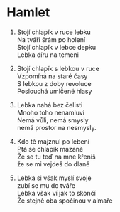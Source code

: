# Hamlet

1. Stojí chlapík v ruce lebku  
   Na tváři šrám po holení  
   Stojí chlapík v lebce depku  
   Lebka díru na temeni

2. Stojí chlapík s lebkou v ruce  
   Vzpomíná na staré časy  
   S lebkou z doby revoluce  
   Poslouchá umlčené hlasy

3. Lebka nahá bez čelisti  
   Mnoho toho nenamluví  
   Nemá vůli, nemá smysly  
   nemá prostor na nesmysly.

4. Kdo tě majznul po lebeni  
   Ptá se chlapík mazaně  
   Že se tu teď na mne křeníš  
   že se mi vejdeš do dlaně

5. Lebka si však myslí svoje  
   zubí se mu do tváře  
   Lebka však ví jak to skončí  
   Že stejně oba spočinou v almaře
